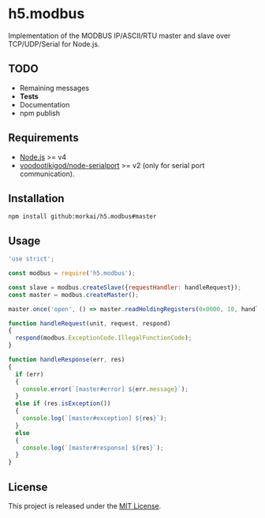 ﻿# h5.modbus

Implementation of the MODBUS IP/ASCII/RTU master and slave over TCP/UDP/Serial for Node.js.

## TODO

  - Remaining messages
  - **Tests**
  - Documentation
  - npm publish

## Requirements

  * [Node.js](https://nodejs.org/) >= v4
  * [voodootikigod/node-serialport](https://github.com/voodootikigod/node-serialport) >= v2
    (only for serial port communication).

## Installation

```
npm install github:morkai/h5.modbus#master
```

## Usage

```js
'use strict';

const modbus = require('h5.modbus');

const slave = modbus.createSlave({requestHandler: handleRequest});
const master = modbus.createMaster();

master.once('open', () => master.readHoldingRegisters(0x0000, 10, handleResponse));

function handleRequest(unit, request, respond)
{
  respond(modbus.ExceptionCode.IllegalFunctionCode);
}

function handleResponse(err, res)
{
  if (err)
  {
    console.error(`[master#error] ${err.message}`);
  }
  else if (res.isException())
  {
    console.log(`[master#exception] ${res}`);
  }
  else
  {
    console.log(`[master#response] ${res}`);
  }
}
```

## License

This project is released under the [MIT License](https://raw.github.com/morkai/h5.modbus/master/license.md).

